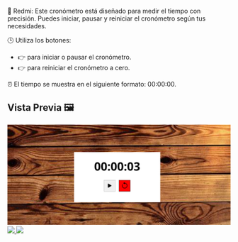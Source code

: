 <div id="redmi">
  <p>🔴 Redmi: Este cronómetro está diseñado para medir el tiempo con precisión. Puedes iniciar, pausar y reiniciar el cronómetro según tus necesidades.</p>
  <p>🕒 Utiliza los botones:</p>
  <ul>
    <li>👉 <span id="boton-inicio-pausa" class="iniciar"><i class="bi bi-play-fill"></i></span> para iniciar o pausar el cronómetro.</li>
    <li>👉 <span id="boton-reiniciar"><i class="bi bi-arrow-counterclockwise"></i></span> para reiniciar el cronómetro a cero.</li>
  </ul>
  <p>⏰ El tiempo se muestra en el siguiente formato: <span id="cronometro">00:00:00</span>.</p>
  
   ## Vista Previa 🖼️
  <div align="center">
    <img src="/img/img-cronometro.PNG" alt="vista"> 
  </div>
  
   <a href="https://github.com/EstherChuCortes/Cronometro" target="_blank">
    <img src="https://img.shields.io/static/v1?label=|&message=VER CODIGO&color=f&style=plastic&logo=github&logo-color=white"/>
  </a>  
  <a href="https://estherchucortes.github.io/Cronometro/" target="_blank">
    <img src="https://img.shields.io/static/v1?label=|&message=VER WEBSITE&color=cdf998&style=plastic&logo=wordpress&logo-color=white"/>
  </a>

</div>
